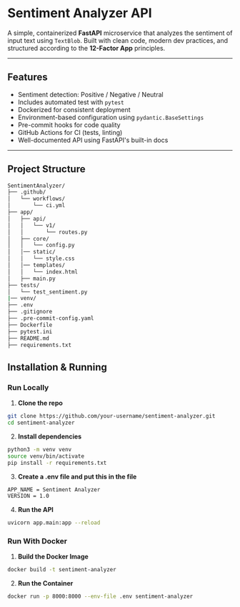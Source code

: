 # Sentiment Analyzer API

A simple, containerized **FastAPI** microservice that analyzes the sentiment of input text using `TextBlob`. Built with clean code, modern dev practices, and structured according to the **12-Factor App** principles.

---

## Features

- Sentiment detection: Positive / Negative / Neutral
- Includes automated test with `pytest`
- Dockerized for consistent deployment
- Environment-based configuration using `pydantic.BaseSettings`
- Pre-commit hooks for code quality
- GitHub Actions for CI (tests, linting)
- Well-documented API using FastAPI's built-in docs
---

##  Project Structure

```bash
SentimentAnalyzer/
├── .github/
│   └── workflows/
│       └── ci.yml
├── app/
│   ├── api/
│   │   └── v1/
│   │       └── routes.py
│   ├── core/
│   │   └── config.py
│   │── static/
│   │   └── style.css
│   │── templates/
│   │   └── index.html
│   ├── main.py
├── tests/
│   └── test_sentiment.py
|── venv/
├── .env
├── .gitignore
├── .pre-commit-config.yaml
├── Dockerfile
├── pytest.ini
├── README.md
├── requirements.txt
```

## Installation & Running

### Run Locally

1. **Clone the repo**

```bash
git clone https://github.com/your-username/sentiment-analyzer.git
cd sentiment-analyzer
```

2. **Install dependencies**

```bash
python3 -m venv venv
source venv/bin/activate
pip install -r requirements.txt
```

3. **Create a .env file and put this in the file**

```bash
APP_NAME = Sentiment Analyzer
VERSION = 1.0
```

4. **Run the API**

```bash
uvicorn app.main:app --reload
```
### Run With Docker

1. **Build the Docker Image**

```bash
docker build -t sentiment-analyzer
```

2.  **Run the Container**

```bash
docker run -p 8000:8000 --env-file .env sentiment-analyzer
```